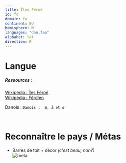 ```yaml
---
title: Îles Féroé
id: fo
domain: fo
continent: EU
hemisphere: N
languages: "dan,fao"
alphabet: lat
direction: R
---
```


# Langue

##### Ressources :

[Wikipédia : Îles Féroé](https://fr.wikipedia.org/wiki/%C3%8Eles_F%C3%A9ro%C3%A9#Culture)  
[Wikipédia : Féroïen](https://fr.wikipedia.org/wiki/F%C3%A9ro%C3%AFen)

Danois : `Danois :  æ, å et ø`

<br/>

# Reconnaître le pays / Métas

- Barres de toit + décor *(c'est beau, non?)*  
  ![meta](/images/fo_geoguessr.png)
